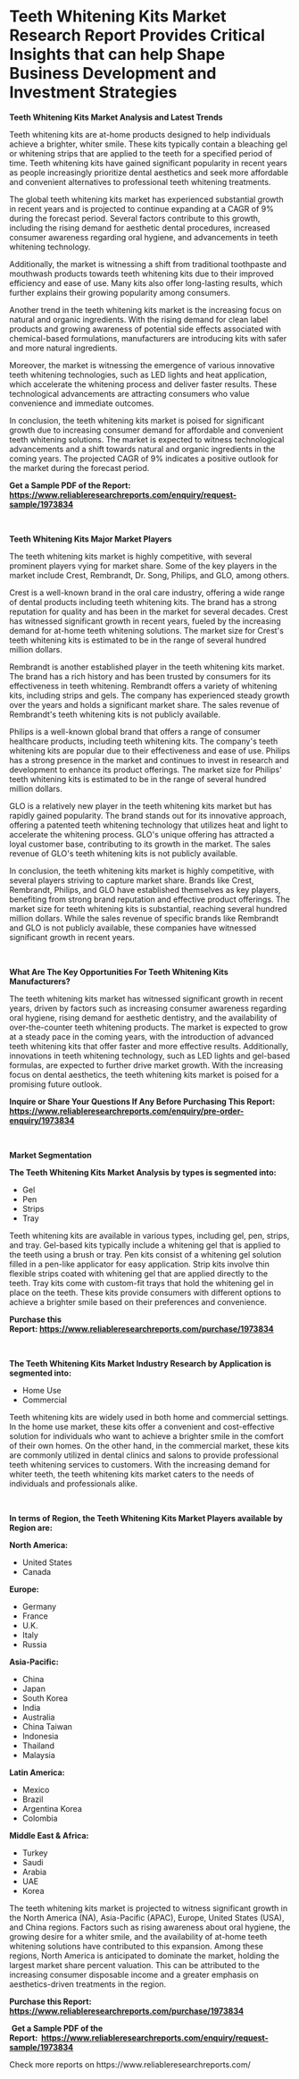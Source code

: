 <p><h1>Teeth Whitening Kits Market Research Report Provides Critical Insights that can help Shape Business Development and Investment Strategies</h1></p><p><strong>Teeth Whitening Kits Market Analysis and Latest Trends</strong></p>
<p><p>Teeth whitening kits are at-home products designed to help individuals achieve a brighter, whiter smile. These kits typically contain a bleaching gel or whitening strips that are applied to the teeth for a specified period of time. Teeth whitening kits have gained significant popularity in recent years as people increasingly prioritize dental aesthetics and seek more affordable and convenient alternatives to professional teeth whitening treatments.</p><p>The global teeth whitening kits market has experienced substantial growth in recent years and is projected to continue expanding at a CAGR of 9% during the forecast period. Several factors contribute to this growth, including the rising demand for aesthetic dental procedures, increased consumer awareness regarding oral hygiene, and advancements in teeth whitening technology.</p><p>Additionally, the market is witnessing a shift from traditional toothpaste and mouthwash products towards teeth whitening kits due to their improved efficiency and ease of use. Many kits also offer long-lasting results, which further explains their growing popularity among consumers.</p><p>Another trend in the teeth whitening kits market is the increasing focus on natural and organic ingredients. With the rising demand for clean label products and growing awareness of potential side effects associated with chemical-based formulations, manufacturers are introducing kits with safer and more natural ingredients.</p><p>Moreover, the market is witnessing the emergence of various innovative teeth whitening technologies, such as LED lights and heat application, which accelerate the whitening process and deliver faster results. These technological advancements are attracting consumers who value convenience and immediate outcomes.</p><p>In conclusion, the teeth whitening kits market is poised for significant growth due to increasing consumer demand for affordable and convenient teeth whitening solutions. The market is expected to witness technological advancements and a shift towards natural and organic ingredients in the coming years. The projected CAGR of 9% indicates a positive outlook for the market during the forecast period.</p></p>
<p><strong>Get a Sample PDF of the Report:&nbsp; <a href="https://www.reliableresearchreports.com/enquiry/request-sample/1973834">https://www.reliableresearchreports.com/enquiry/request-sample/1973834</a></strong></p>
<p>&nbsp;</p>
<p><strong>Teeth Whitening Kits Major Market Players</strong></p>
<p><p>The teeth whitening kits market is highly competitive, with several prominent players vying for market share. Some of the key players in the market include Crest, Rembrandt, Dr. Song, Philips, and GLO, among others. </p><p>Crest is a well-known brand in the oral care industry, offering a wide range of dental products including teeth whitening kits. The brand has a strong reputation for quality and has been in the market for several decades. Crest has witnessed significant growth in recent years, fueled by the increasing demand for at-home teeth whitening solutions. The market size for Crest's teeth whitening kits is estimated to be in the range of several hundred million dollars.</p><p>Rembrandt is another established player in the teeth whitening kits market. The brand has a rich history and has been trusted by consumers for its effectiveness in teeth whitening. Rembrandt offers a variety of whitening kits, including strips and gels. The company has experienced steady growth over the years and holds a significant market share. The sales revenue of Rembrandt's teeth whitening kits is not publicly available.</p><p>Philips is a well-known global brand that offers a range of consumer healthcare products, including teeth whitening kits. The company's teeth whitening kits are popular due to their effectiveness and ease of use. Philips has a strong presence in the market and continues to invest in research and development to enhance its product offerings. The market size for Philips' teeth whitening kits is estimated to be in the range of several hundred million dollars.</p><p>GLO is a relatively new player in the teeth whitening kits market but has rapidly gained popularity. The brand stands out for its innovative approach, offering a patented teeth whitening technology that utilizes heat and light to accelerate the whitening process. GLO's unique offering has attracted a loyal customer base, contributing to its growth in the market. The sales revenue of GLO's teeth whitening kits is not publicly available.</p><p>In conclusion, the teeth whitening kits market is highly competitive, with several players striving to capture market share. Brands like Crest, Rembrandt, Philips, and GLO have established themselves as key players, benefiting from strong brand reputation and effective product offerings. The market size for teeth whitening kits is substantial, reaching several hundred million dollars. While the sales revenue of specific brands like Rembrandt and GLO is not publicly available, these companies have witnessed significant growth in recent years.</p></p>
<p>&nbsp;</p>
<p><strong>What Are The Key Opportunities For Teeth Whitening Kits Manufacturers?</strong></p>
<p><p>The teeth whitening kits market has witnessed significant growth in recent years, driven by factors such as increasing consumer awareness regarding oral hygiene, rising demand for aesthetic dentistry, and the availability of over-the-counter teeth whitening products. The market is expected to grow at a steady pace in the coming years, with the introduction of advanced teeth whitening kits that offer faster and more effective results. Additionally, innovations in teeth whitening technology, such as LED lights and gel-based formulas, are expected to further drive market growth. With the increasing focus on dental aesthetics, the teeth whitening kits market is poised for a promising future outlook.</p></p>
<p><strong>Inquire or Share Your Questions If Any Before Purchasing This Report: <a href="https://www.reliableresearchreports.com/enquiry/pre-order-enquiry/1973834">https://www.reliableresearchreports.com/enquiry/pre-order-enquiry/1973834</a></strong></p>
<p>&nbsp;</p>
<p><strong>Market Segmentation</strong></p>
<p><strong>The Teeth Whitening Kits Market Analysis by types is segmented into:</strong></p>
<p><ul><li>Gel</li><li>Pen</li><li>Strips</li><li>Tray</li></ul></p>
<p><p>Teeth whitening kits are available in various types, including gel, pen, strips, and tray. Gel-based kits typically include a whitening gel that is applied to the teeth using a brush or tray. Pen kits consist of a whitening gel solution filled in a pen-like applicator for easy application. Strip kits involve thin flexible strips coated with whitening gel that are applied directly to the teeth. Tray kits come with custom-fit trays that hold the whitening gel in place on the teeth. These kits provide consumers with different options to achieve a brighter smile based on their preferences and convenience.</p></p>
<p><strong>Purchase this Report:&nbsp;<a href="https://www.reliableresearchreports.com/purchase/1973834">https://www.reliableresearchreports.com/purchase/1973834</a></strong></p>
<p>&nbsp;</p>
<p><strong>The Teeth Whitening Kits Market Industry Research by Application is segmented into:</strong></p>
<p><ul><li>Home Use</li><li>Commercial</li></ul></p>
<p><p>Teeth whitening kits are widely used in both home and commercial settings. In the home use market, these kits offer a convenient and cost-effective solution for individuals who want to achieve a brighter smile in the comfort of their own homes. On the other hand, in the commercial market, these kits are commonly utilized in dental clinics and salons to provide professional teeth whitening services to customers. With the increasing demand for whiter teeth, the teeth whitening kits market caters to the needs of individuals and professionals alike.</p></p>
<p>&nbsp;</p>
<p><strong>In terms of Region, the Teeth Whitening Kits Market Players available by Region are:</strong></p>
<p>
    <p> <strong> North America: </strong>
        <ul>
            <li>United States</li>
            <li>Canada</li>
        </ul>
        </p> 
    <p> <strong> Europe: </strong>
        <ul>
            <li>Germany</li>
            <li>France</li>
            <li>U.K.</li>
            <li>Italy</li>
            <li>Russia</li>
        </ul>
        </p> 
    <p> <strong> Asia-Pacific: </strong>
        <ul>
            <li>China</li>
            <li>Japan</li>
            <li>South Korea</li>
            <li>India</li>
            <li>Australia</li>
            <li>China Taiwan</li>
            <li>Indonesia</li>
            <li>Thailand</li>
            <li>Malaysia</li>
        </ul>
        </p> 
    <p> <strong> Latin America: </strong>
        <ul>
            <li>Mexico</li>
            <li>Brazil</li>
            <li>Argentina Korea</li>
            <li>Colombia</li>
        </ul>
        </p> 
    <p> <strong> Middle East & Africa: </strong>
        <ul>
            <li>Turkey</li>
            <li>Saudi</li>
            <li>Arabia</li>
            <li>UAE</li>
            <li>Korea</li>
        </ul>
    </p>
    </p>
<p><p>The teeth whitening kits market is projected to witness significant growth in the North America (NA), Asia-Pacific (APAC), Europe, United States (USA), and China regions. Factors such as rising awareness about oral hygiene, the growing desire for a whiter smile, and the availability of at-home teeth whitening solutions have contributed to this expansion. Among these regions, North America is anticipated to dominate the market, holding the largest market share percent valuation. This can be attributed to the increasing consumer disposable income and a greater emphasis on aesthetics-driven treatments in the region.</p></p>
<p><strong>Purchase this Report: <a href="https://www.reliableresearchreports.com/purchase/1973834">https://www.reliableresearchreports.com/purchase/1973834</a></strong></p>
<p>&nbsp;<strong>Get a Sample PDF of the Report:&nbsp;&nbsp;<a href="https://www.reliableresearchreports.com/enquiry/request-sample/1973834">https://www.reliableresearchreports.com/enquiry/request-sample/1973834</a></strong></p>
<p><strong></strong></p>
<p>Check more reports on https://www.reliableresearchreports.com/</p>